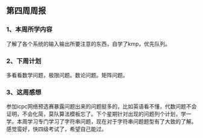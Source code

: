 ## 第四周周报
### 1、本周所学内容
了解了各个系统的输入输出所要注意的东西，自学了kmp，优先队列。
### 2、下周计划
多看看数学问题，极限问题。数论问题。矩阵问题。 
### 3、这周感想
参加icpc网络预选赛暴露问题出来的问题挺多的，比如英语看不懂，代数问题不会证明，不会化简，莫队算法模板忘了。下个星期针对出现的问题列个计划，学一学。本周学习专门学习了字符串问题，现在对于字符串问题题型有了大致的了解。感觉蛮好，快四级考试了，希望自己能过。